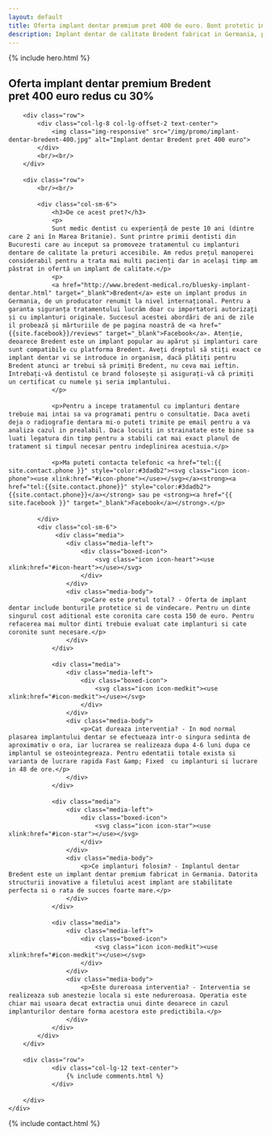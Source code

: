 ```yaml
---
layout: default
title: Oferta implant dentar premium pret 400 de euro. Bont protetic inclus, consultatie gratuita.
description: Implant dentar de calitate Bredent fabricat in Germania, pret accesibil. Fara costuri ascunse, bontul protetic, consultatia sunt incluse in pret.
---
```


<!-- Start Hero -->

{% include hero.html %}

<!-- End Hero -->


<!-- Start About -->
<div id="oabout" class="about">
    <div class="container-fluid">
        <h2 class="section-title">Oferta implant dentar premium Bredent <br/> pret 400 euro redus cu 30%</h2>
        
        <div class="row">
            <div class="col-lg-8 col-lg-offset-2 text-center">
                <img class="img-responsive" src="/img/promo/implant-dentar-bredent-400.jpg" alt="Implant dentar Bredent pret 400 euro">
            </div>
            <br/><br/>
        </div>

        <div class="row">
            <br/><br/>

            <div class="col-sm-6">
                <h3>De ce acest pret?</h3>
                <p>
                Sunt medic dentist cu experiență de peste 10 ani (dintre care 2 ani în Marea Britanie). Sunt printre primii dentisti din Bucuresti care au inceput sa promoveze tratamentul cu implanturi dentare de calitate la preturi accesibile. Am redus prețul manoperei considerabil pentru a trata mai multi pacienți dar in același timp am păstrat in ofertă un implant de calitate.</p>
                <p>
                <a href="http://www.bredent-medical.ro/bluesky-implant-dentar.html" target="_blank">Bredent</a> este un implant produs in Germania, de un producator renumit la nivel internațional. Pentru a garanta siguranța tratamentului lucrăm doar cu importatori autorizați și cu implanturi originale. Succesul acestei abordări de ani de zile il probează și mărturiile de pe pagina noastră de <a href="{{site.facebook}}/reviews" target="_blank">Facebook</a>. Atenție, deoarece Bredent este un implant popular au apărut și implanturi care sunt compatibile cu platforma Bredent. Aveți dreptul să stiți exact ce implant dentar vi se introduce in organism, dacă plătiți pentru Bredent atunci ar trebui să primiți Bredent, nu ceva mai ieftin. Intrebați-vă dentistul ce brand folosește și asigurați-vă că primiți un certificat cu numele și seria implantului.
                </p>
                
                <p>Pentru a incepe tratamentul cu implanturi dentare trebuie mai intai sa va programati pentru o consultatie. Daca aveti deja o radiografie dentara mi-o puteti trimite pe email pentru a va analiza cazul in prealabil. Daca locuiti in strainatate este bine sa luati legatura din timp pentru a stabili cat mai exact planul de tratament si timpul necesar pentru indeplinirea acestuia.</p>
                
                <p>Ma puteti contacta telefonic <a href="tel:{{ site.contact.phone }}" style="color:#3dadb2"><svg class="icon icon-phone"><use xlink:href="#icon-phone"></use></svg></a><strong><a href="tel:{{site.contact.phone}}" style="color:#3dadb2">{{site.contact.phone}}</a></strong> sau pe <strong><a href="{{ site.facebook }}" target="_blank">Facebook</a></strong>.</p>

            </div>
            <div class="col-sm-6">
                 <div class="media">
                    <div class="media-left">
                        <div class="boxed-icon">
                            <svg class="icon icon-heart"><use xlink:href="#icon-heart"></use></svg>
                        </div>
                    </div>
                    <div class="media-body">
                        <p>Care este pretul total? - Oferta de implant dentar include bonturile protetice si de vindecare. Pentru un dinte singurul cost aditional este coronita care costa 150 de euro. Pentru refacerea mai multor dinti trebuie evaluat cate implanturi si cate coronite sunt necesare.</p>
                    </div>
                </div>

                <div class="media">
                    <div class="media-left">
                        <div class="boxed-icon">
                            <svg class="icon icon-medkit"><use xlink:href="#icon-medkit"></use></svg>
                        </div>
                    </div>
                    <div class="media-body">
                        <p>Cat dureaza interventia? - In mod normal plasarea implantului dentar se efectueaza intr-o singura sedinta de aproximativ o ora, iar lucrarea se realizeaza dupa 4-6 luni dupa ce implantul se osteointegreaza. Pentru edentatii totale exista si varianta de lucrare rapida Fast &amp; Fixed  cu implanturi si lucrare in 48 de ore.</p>
                    </div>
                </div>
                
                <div class="media">
                    <div class="media-left">
                        <div class="boxed-icon">
                            <svg class="icon icon-star"><use xlink:href="#icon-star"></use></svg>
                        </div>
                    </div>
                    <div class="media-body">
                        <p>Ce implanturi folosim? - Implantul dentar Bredent este un implant dentar premium fabricat in Germania. Datorita structurii inovative a filetului acest implant are stabilitate perfecta si o rata de succes foarte mare.</p>
                    </div>
                </div>
                
                <div class="media">
                    <div class="media-left">
                        <div class="boxed-icon">
                            <svg class="icon icon-medkit"><use xlink:href="#icon-medkit"></use></svg>
                        </div>
                    </div>
                    <div class="media-body">
                        <p>Este dureroasa interventia? - Interventia se realizeaza sub anestezie locala si este nedureroasa. Operatia este chiar mai usoara decat extractia unui dinte deoarece in cazul implanturilor dentare forma acestora este predictibila.</p>
                    </div>
                </div>
            </div>
        </div>
        
        <div class="row">
                <div class="col-lg-12 text-center">
                    {% include comments.html %}
                </div>

        </div>
    </div>
</div>
<!-- End About -->


<!-- Start Contact -->

{% include contact.html %}

<!-- End Contact -->


    
    
    
    
